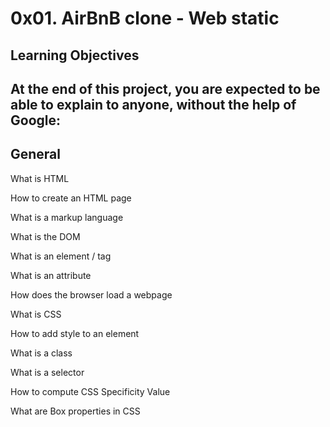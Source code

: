 # 0x01. AirBnB clone - Web static

## Learning Objectives

## At the end of this project, you are expected to be able to explain to anyone, without the help of Google:

## General

What is HTML

How to create an HTML page

What is a markup language

What is the DOM

What is an element / tag

What is an attribute

How does the browser load a webpage

What is CSS

How to add style to an element

What is a class

What is a selector

How to compute CSS Specificity Value

What are Box properties in CSS
